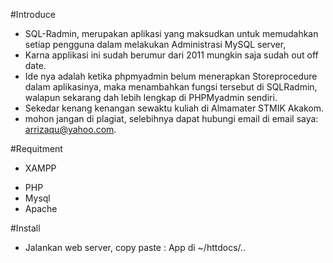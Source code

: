 #Introduce 
- SQL-Radmin, merupakan aplikasi yang maksudkan untuk memudahkan setiap pengguna dalam melakukan Administrasi MySQL server,
- Karna applikasi ini sudah berumur dari 2011 mungkin saja sudah out off date.
- Ide nya adalah ketika phpmyadmin belum menerapkan Storeprocedure dalam aplikasinya, maka menambahkan fungsi tersebut di SQLRadmin, walapun sekarang dah lebih lengkap di PHPMyadmin sendiri.
- Sekedar kenang kenangan sewaktu kuliah di Almamater STMIK Akakom.
- mohon jangan di plagiat, selebihnya dapat hubungi email di email saya: arrizaqu@yahoo.com.

#Requitment
- XAMPP
 * PHP
 * Mysql
 * Apache

#Install
- Jalankan web server, copy paste : App di ~/httdocs/..


